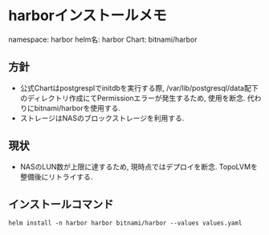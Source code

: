 # harborインストールメモ
namespace: harbor
helm名: harbor
Chart: bitnami/harbor


## 方針
- 公式Chartはpostgresplでinitdbを実行する際, /var/lib/postgresql/data配下のディレクトリ作成にてPermissionエラーが発生するため,
  使用を断念. 代わりにbitnami/harborを使用する.
- ストレージはNASのブロックストレージを利用する.

## 現状
- NASのLUN数が上限に達するため, 現時点ではデプロイを断念.
  TopoLVMを整備後にリトライする.

## インストールコマンド
```
helm install -n harbor harbor bitnami/harbor --values values.yaml
```
